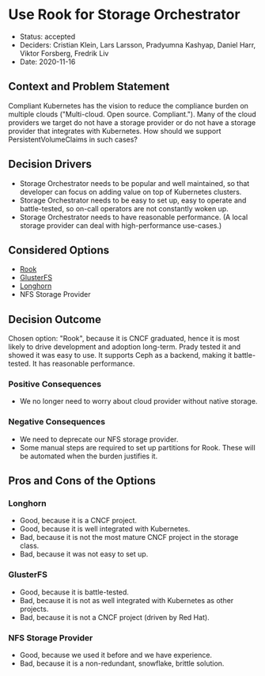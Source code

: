 # Use Rook for Storage Orchestrator

* Status: accepted
* Deciders: Cristian Klein, Lars Larsson, Pradyumna Kashyap, Daniel Harr, Viktor Forsberg, Fredrik Liv
* Date: 2020-11-16

## Context and Problem Statement

Compliant Kubernetes has the vision to reduce the compliance burden on multiple clouds ("Multi-cloud. Open source. Compliant."). Many of the cloud providers we target do not have a storage provider or do not have a storage provider that integrates with Kubernetes. How should we support PersistentVolumeClaims in such cases?

## Decision Drivers

* Storage Orchestrator needs to be popular and well maintained, so that developer can focus on adding value on top of Kubernetes clusters.
* Storage Orchestrator needs to be easy to set up, easy to operate and battle-tested, so on-call operators are not constantly woken up.
* Storage Orchestrator needs to have reasonable performance. (A local storage provider can deal with high-performance use-cases.)

## Considered Options

* [Rook](https://rook.io)
* [GlusterFS](https://www.gluster.org/)
* [Longhorn](https://longhorn.io/)
* NFS Storage Provider

## Decision Outcome

Chosen option: "Rook", because it is CNCF graduated, hence it is most likely to drive development and adoption long-term. Prady tested it and showed it was easy to use. It supports Ceph as a backend, making it battle-tested. It has reasonable performance.

### Positive Consequences

* We no longer need to worry about cloud provider without native storage.

### Negative Consequences

* We need to deprecate our NFS storage provider.
* Some manual steps are required to set up partitions for Rook. These will be automated when the burden justifies it.

## Pros and Cons of the Options <!-- optional -->

### Longhorn

* Good, because it is a CNCF project.
* Good, because it is well integrated with Kubernetes.
* Bad, because it is not the most mature CNCF project in the storage class.
* Bad, because it was not easy to set up.

### GlusterFS

* Good, because it is battle-tested.
* Bad, because it is not as well integrated with Kubernetes as other projects.
* Bad, because it is not a CNCF project (driven by Red Hat).

### NFS Storage Provider

* Good, because we used it before and we have experience.
* Bad, because it is a non-redundant, snowflake, brittle solution.
